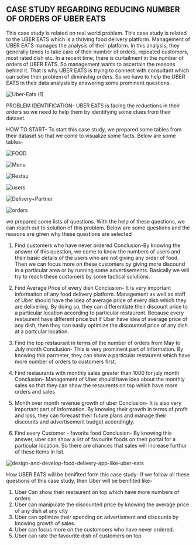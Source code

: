 ## CASE STUDY REGARDING REDUCING NUMBER OF ORDERS OF UBER EATS

This case study is related on real world problem. This case study is related to the UBER EATS which is a thriving food delivery platform. Management of UBER EATS manages the analysis of their platform. In this analysis, they generally tends to take care of their number of orders, repeated customers, most rated dish etc. 
In a recent time, there is curtailment in the number of orders of UBER EATS. So management wants to ascertain the reasons behind it. That is why UBER EATS is trying to connect with consultant which can solve their problem of diminishig orders.
So we have to help the UBER EATS in their data analysis by answering some prominent questions.


![Uber-Eats (1)](https://github.com/akash9777/UBER_EATS/assets/159752126/ac09bee8-0b65-41ff-8964-f2830ef92645)



PROBLEM IDENTIFICATION- UBER EATS is facing the reductions in their orders so we need to help them by identifying some clues from their dataset.

HOW TO START- To start this case study, we prepared some tables from their dataset so that we come to visualize some facts. Below are some tables-

![FOOD](https://github.com/akash9777/UBER_EATS/assets/159752126/95187c3f-8298-48c0-a3bd-2a19040e4135)

![Menu](https://github.com/akash9777/UBER_EATS/assets/159752126/4e7d1a1c-a5e4-4253-b09b-8a2e8f62cccb)


![Restau](https://github.com/akash9777/UBER_EATS/assets/159752126/79c3bc2b-655b-4593-8a1f-8fb79492ca01)

![users](https://github.com/akash9777/UBER_EATS/assets/159752126/aed2bd4e-15c4-4225-9491-96aaad3cc73c)

![Delivery+Partner](https://github.com/akash9777/UBER_EATS/assets/159752126/f4f92b01-acfc-4354-8759-46e1b2216e1f)

![orders](https://github.com/akash9777/UBER_EATS/assets/159752126/abe919b4-3552-4470-9dc1-cce15b2a61a2)



we prepared some lists of questions. With the help of these questions, we can reach out to solution of this problem. Below are some questions and the reasons are given why these questions are selected

1. Find customers who have never ordered
Conclusion-By knowing the answer of this question, we come to know the numbers of users and their basic details of the users who are not giving any order of food. Then we can focus more on these customers by giving more discound in a particular area or by running some advertisements. Basically we will try to reach these customers by some tactical solutions. 

2. Find  Average Price of every dish
Conclusion- It is very important information of any food delivery platform. Management  as well as staff of Uber should have the idea of average price of every dish which they are delivering. By doing so, they can differentiate their discount price to a particular location according to particular restaurent. Because every restaurent have different price but if Uber have idea of average price of any dish, then they can easily optimize the discounted price of any dish at a partcular location.

3. Find the top restaurant in terms of the number of orders from May to July month
Conclusion- This is very prominent part of information. By knowing this parmeter, they can show a particular restaurent which have more number of orders to customers first.

4. Find restaurants with monthly sales greater than 1000 for july month
Conclusion- Management of Uber should have idea about the monthly sales so that they can show the resaurents on top which have more orders and sales

5. Month over month revenue growth of uber
Conclusion- It is also very important part of information. By knowing their growth in terms of profit and loss, they can forecast their future plans and manage their discounts and advertisement budget accordingly.

6. Find every Customer - favorite food
Conclusion- By knowing this answer, uber can show a list of favourite foods on their portal for a particular location. So there are chances that sales will increase furthur of these items in list.



![design-and-develop-food-delivery-app-like-uber-eats](https://github.com/akash9777/UBER_EATS/assets/159752126/24490cd8-d216-4c0d-af71-b26b8e60562e)



How UBER EATS will be benifited form this case study- If we follow all these questions of this case study, then Uber will be benifited like-

1. Uber Can show their restaurent on top which have more numbers of orders
2. Uber can manipulate the discounted price by knowing the average price of any dish at any city
3. Uber can optimize their spending on advertisment and discounts by knowing growth of sales.
4. Uber can focus more on the customoers who have never ordered.
5. Uber can rate the favourite dish of customers on top

  



